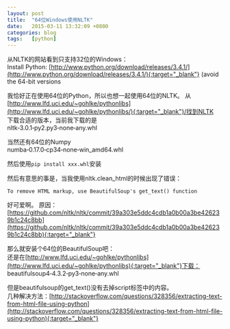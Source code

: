 ```yaml
---
layout: post
title:  "64位Windows使用NLTK"
date:   2015-03-11 13:32:09 +0800
categories: blog
tags:   [python]
---
```

从NLTK的网站看到只支持32位的Windows：   
Install Python: [http://www.python.org/download/releases/3.4.1/](http://www.python.org/download/releases/3.4.1/){:target="_blank"} (avoid the 64-bit versions


我恰好正在使用64位的Python，所以也想一起使用64位的NLTK。
从[http://www.lfd.uci.edu/~gohlke/pythonlibs](http://www.lfd.uci.edu/~gohlke/pythonlibs/){:target="_blank"}/找到NLTK         
下载合适的版本，当前我下载的是         
nltk‑3.0.1‑py2.py3‑none‑any.whl

当然还有64位的Numpy           
numba‑0.17.0‑cp34‑none‑win_amd64.whl

然后使用`pip install xxx.whl`安装

然后有意思的事是，当我使用nltk.clean_html的时候出现了错误：

    To remove HTML markup, use BeautifulSoup's get_text() function

好可爱啊。 原因：           
[https://github.com/nltk/nltk/commit/39a303e5ddc4cdb1a0b00a3be426239b1c24c8bb](https://github.com/nltk/nltk/commit/39a303e5ddc4cdb1a0b00a3be426239b1c24c8bb){:target="_blank"}

那么就安装个64位的BeautifulSoup吧：               
还是在[http://www.lfd.uci.edu/~gohlke/pythonlibs](http://www.lfd.uci.edu/~gohlke/pythonlibs){:target="_blank"}下载：         
beautifulsoup4‑4.3.2‑py3‑none‑any.whl

但是beautifulsoup的get_text()没有去掉script标签中的内容。                          
几种解决方法：[http://stackoverflow.com/questions/328356/extracting-text-from-html-file-using-python](http://stackoverflow.com/questions/328356/extracting-text-from-html-file-using-python){:target="_blank"}